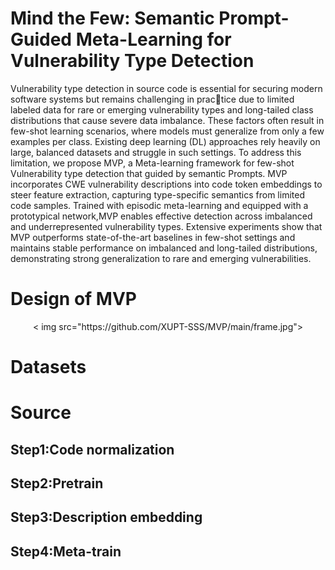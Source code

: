 # Mind the Few: Semantic Prompt-Guided Meta-Learning for Vulnerability Type Detection
Vulnerability type detection in source code is essential for securing modern software systems but remains challenging in practice due to limited labeled data for rare or emerging vulnerability types and long-tailed class distributions that cause severe data imbalance. These factors often result in few-shot learning scenarios, where models must generalize from only a few examples per class. Existing deep learning (DL) approaches rely heavily on large, balanced datasets and struggle in such settings. To address this limitation, we propose MVP, a Meta-learning framework for few-shot Vulnerability type detection that guided by semantic Prompts. MVP incorporates CWE vulnerability descriptions into code token embeddings to steer feature extraction, capturing type-specific semantics from limited code samples. Trained with episodic meta-learning and equipped with a prototypical network,MVP enables effective detection across imbalanced and underrepresented vulnerability types. Extensive experiments show that MVP outperforms state-of-the-art baselines in few-shot settings and maintains stable performance on imbalanced and long-tailed distributions, demonstrating strong generalization to rare and emerging vulnerabilities.

# Design of MVP
<div align="center">
  < img src="https://github.com/XUPT-SSS/MVP/main/frame.jpg">
</div>

# Datasets

# Source

## Step1:Code normalization

## Step2:Pretrain

## Step3:Description embedding

## Step4:Meta-train
